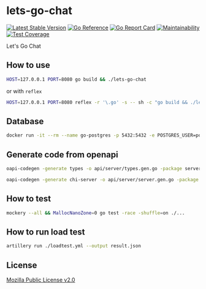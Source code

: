 # lets-go-chat

[![Latest Stable Version](https://img.shields.io/github/v/release/brokeyourbike/lets-go-chat)](https://github.com/brokeyourbike/lets-go-chat/releases)
[![Go Reference](https://pkg.go.dev/badge/github.com/brokeyourbike/lets-go-chat.svg)](https://pkg.go.dev/github.com/brokeyourbike/lets-go-chat)
[![Go Report Card](https://goreportcard.com/badge/github.com/brokeyourbike/lets-go-chat)](https://goreportcard.com/report/github.com/brokeyourbike/lets-go-chat)
[![Maintainability](https://api.codeclimate.com/v1/badges/b477b1c392da70fdad27/maintainability)](https://codeclimate.com/github/brokeyourbike/lets-go-chat/maintainability)
[![Test Coverage](https://api.codeclimate.com/v1/badges/b477b1c392da70fdad27/test_coverage)](https://codeclimate.com/github/brokeyourbike/lets-go-chat/test_coverage)

Let's Go Chat

## How to use

```bash
HOST=127.0.0.1 PORT=8080 go build && ./lets-go-chat
```

or with `reflex`

```bash
HOST=127.0.0.1 PORT=8080 reflex -r '\.go' -s -- sh -c "go build && ./lets-go-chat"
```

## Database

```bash
docker run -it --rm --name go-postgres -p 5432:5432 -e POSTGRES_USER=postgres -e POSTGRES_PASSWORD=secret -e PGDATA=/var/lib/postgresql/data/pgdata -v ~/local-go-postgres:/var/lib/postgresql/data postgres:14.0
```

## Generate code from openapi

```bash
oapi-codegen -generate types -o api/server/types.gen.go -package server api/openapi.yaml
```

```bash
oapi-codegen -generate chi-server -o api/server/server.gen.go -package server api/openapi.yaml
```

## How to test

```bash
mockery --all && MallocNanoZone=0 go test -race -shuffle=on ./...
```

## How to run load test

```bash
artillery run ./loadtest.yml --output result.json  
```

## License
[Mozilla Public License v2.0](https://github.com/brokeyourbike/lets-go-chat/blob/main/LICENSE)
